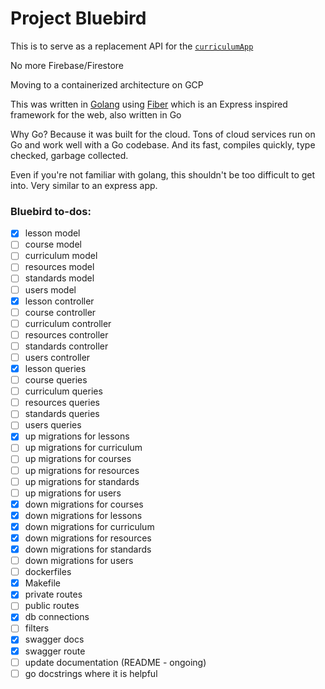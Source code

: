 # Project Bluebird

<!-- [![Linter](https://github.com/CodeliciousProduct/bluebird/workflows/Lint%20Code%20Base/badge.svg)](https://github.com/marketplace/actions/golangci-lint)
![Greetings](https://github.com/CodeliciousProduct/bluebrid/actions/workflows/greetings.yml/badge.svg)
![Stale](https://github.com/CodeliciousProduct/bluebird/actions/workflows/stale.yml/badge.svg) -->

This is to serve as a replacement API for the [`curriculumApp`](https://github.com/CodeliciousProduct/curriculumApp)

No more Firebase/Firestore

Moving to a containerized architecture on GCP

This was written in [Golang](https://go.dev/) using [Fiber](https://github.com/gofiber/fiber) which is an Express inspired framework for the web, also written in Go

Why Go? Because it was built for the cloud. Tons of cloud services run on Go and work well with a Go codebase. And its fast, compiles quickly, type checked, garbage collected.

Even if you're not familiar with golang, this shouldn't be too difficult to get into. Very similar to an express app.

<!-- TODO: compose all cmds for starting the app/containers -->

### Bluebird to-dos:

- [x] lesson model
- [ ] course model
- [ ] curriculum model
- [ ] resources model
- [ ] standards model
- [ ] users model
- [x] lesson controller
- [ ] course controller
- [ ] curriculum controller
- [ ] resources controller
- [ ] standards controller
- [ ] users controller
- [x] lesson queries
- [ ] course queries
- [ ] curriculum queries
- [ ] resources queries
- [ ] standards queries
- [ ] users queries
- [x] up migrations for lessons
- [ ] up migrations for curriculum
- [ ] up migrations for courses
- [ ] up migrations for resources
- [ ] up migrations for standards
- [ ] up migrations for users
- [x] down migrations for courses
- [x] down migrations for lessons
- [x] down migrations for curriculum
- [x] down migrations for resources
- [x] down migrations for standards
- [ ] down migrations for users
- [ ] dockerfiles
- [x] Makefile
- [x] private routes
- [ ] public routes
- [x] db connections
- [ ] filters
- [x] swagger docs
- [x] swagger route
- [ ] update documentation (README - ongoing)
- [ ] go docstrings where it is helpful
